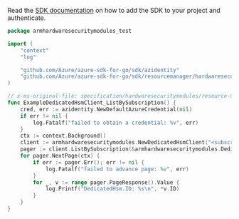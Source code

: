 Read the [SDK documentation](https://github.com/Azure/azure-sdk-for-go/blob/sdk%2Fresourcemanager%2Fhardwaresecuritymodules%2Farmhardwaresecuritymodules%2Fv0.1.0/sdk/resourcemanager/hardwaresecuritymodules/armhardwaresecuritymodules/README.md) on how to add the SDK to your project and authenticate.

```go
package armhardwaresecuritymodules_test

import (
	"context"
	"log"

	"github.com/Azure/azure-sdk-for-go/sdk/azidentity"
	"github.com/Azure/azure-sdk-for-go/sdk/resourcemanager/hardwaresecuritymodules/armhardwaresecuritymodules"
)

// x-ms-original-file: specification/hardwaresecuritymodules/resource-manager/Microsoft.HardwareSecurityModules/preview/2018-10-31-preview/examples/DedicatedHsm_ListBySubscription.json
func ExampleDedicatedHsmClient_ListBySubscription() {
	cred, err := azidentity.NewDefaultAzureCredential(nil)
	if err != nil {
		log.Fatalf("failed to obtain a credential: %v", err)
	}
	ctx := context.Background()
	client := armhardwaresecuritymodules.NewDedicatedHsmClient("<subscription-id>", cred, nil)
	pager := client.ListBySubscription(&armhardwaresecuritymodules.DedicatedHsmListBySubscriptionOptions{Top: nil})
	for pager.NextPage(ctx) {
		if err := pager.Err(); err != nil {
			log.Fatalf("failed to advance page: %v", err)
		}
		for _, v := range pager.PageResponse().Value {
			log.Printf("DedicatedHsm.ID: %s\n", *v.ID)
		}
	}
}
```
